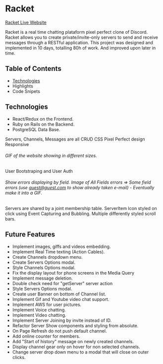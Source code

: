 # Racket

[Racket Live Website](https://racket-discord.herokuapp.com/)

Racket is a real time chatting plataform pixel perfect clone of Discord. Racket allows you to create private/invite-only servers to send and receive messages through a RESTful application.
This project was designed and implemented in 10 days, totalling 80h of work. And improved upon later in time.

## Table of Contents
* [Technologies](#technologies)
* Highlights
* Code Snipets


## Technologies
  * React/Redux on the Frontend.
  * Ruby on Rails on the Backend.
  * PostgreSQL Data Base.
  
Servers, Channels, Messages are all CRUD
CSS Pixel Perfect design
Responsive
  ###### GIF of the website showing in different sizes.
User Bootstraping and User Auth
  ###### Show errors displaying by field. Image of All Fields errors => Some field errors (use guest@guest.com to show already taken e-mail) - Eventually make it into a GIF.
Servers are shared by a joint membership table.
ServerItem Icon styled on click using Event Capturing and Bubbling.
Multiple differently styled scroll bars.


## Future Features
  * Implement images, giffs and videos embedding.
  * Implement Real Time texting (Action Cables).
  * Create Channels dropdown menu.
  * Create Servers Options modal.
  * Style Channels Options modal.
  * Fix the display layout for phone screens in the Media Query
  * Implement message deletion.
  * Double check need for "getServer" server action
  * Style Servers Options modal.
  * Create user Banner on bottom of Channel list.
  * Implement Gif and Youtube video chat support.
  * Implement AWS for user pictures.
  * Implement Voice chatting.
  * Implement Video chatting.
  * Implement Server Joining by invite instead of ID.
  * Refactor Server Show components and styling from absolute.
  * On Page Refresh do not push default channel.
  * Add online counter for members.
  * Add "Start of history" message on newly created channels.
  * Display channel gear only on hover for non selected channels.
  * Change server drop down menu to a modal that will close on outer clicks.